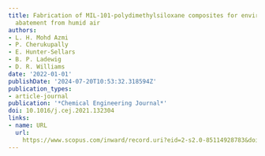 ```yaml
---
title: Fabrication of MIL-101-polydimethylsiloxane composites for environmental toluene
  abatement from humid air
authors:
- L. H. Mohd Azmi
- P. Cherukupally
- E. Hunter-Sellars
- B. P. Ladewig
- D. R. Williams
date: '2022-01-01'
publishDate: '2024-07-20T10:53:32.318594Z'
publication_types:
- article-journal
publication: '*Chemical Engineering Journal*'
doi: 10.1016/j.cej.2021.132304
links:
- name: URL
  url: 
    https://www.scopus.com/inward/record.uri?eid=2-s2.0-85114928783&doi=10.1016%2fj.cej.2021.132304&partnerID=40&md5=d3b946fe9f75efa0b58b6277f560a821
---
```

